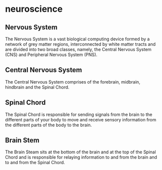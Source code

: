 # neuroscience
## Nervous System
The Nervous System is a vast biological computing device formed by a network of grey matter regions, interconnected by white matter tracts and are divided into two broad classes, namely, the Central Nervous System (CNS) and Peripheral Nervous System (PNS).
## Central Nervous System
The Central Nervous System comprises of the forebrain, midbrain, hindbrain and the Spinal Chord.
## Spinal Chord
The Spinal Chord is responsible for sending signals from the brain to the different parts of your body to move and receive sensory information from the different parts of the body to the brain.
## Brain Stem
The Brain Steam sits at the bottom of the brain and at the top of the Spinal Chord and is responsible for relaying information to and from the brain and to and from the Spinal Chord.
